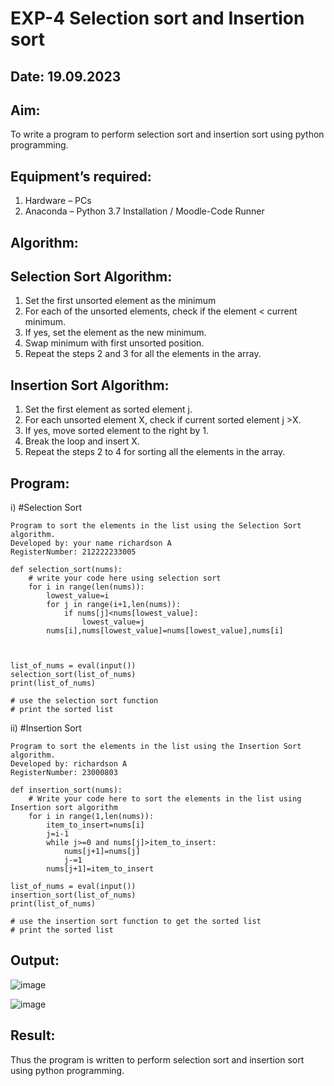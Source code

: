 # EXP-4 Selection sort and Insertion sort
## Date: 19.09.2023
## Aim:
To write a program to perform selection sort and insertion sort using python programming.
## Equipment’s required:
1.	Hardware – PCs
2.	Anaconda – Python 3.7 Installation / Moodle-Code Runner
## Algorithm:
## Selection Sort Algorithm:
1.	Set the first unsorted element as the minimum
2.	For each of the unsorted elements, check if the element < current minimum.
3.	If yes, set the element as the new minimum.
4.	Swap minimum with first unsorted position.
5.	Repeat the steps 2 and 3 for all the elements in the array.
## Insertion Sort Algorithm:
1.	Set the first element as sorted element j.
2.	For each unsorted element X, check if current sorted element j >X.
3.	If yes, move sorted element to the right by 1.
4.	Break the loop and insert X.
5.	Repeat the steps 2 to 4 for sorting all the elements in the array.
## Program:
i)	#Selection Sort
```
Program to sort the elements in the list using the Selection Sort algorithm.
Developed by: your name richardson A
RegisterNumber: 212222233005

def selection_sort(nums):
    # write your code here using selection sort
    for i in range(len(nums)):
        lowest_value=i
        for j in range(i+1,len(nums)):
            if nums[j]<nums[lowest_value]:
                lowest_value=j
        nums[i],nums[lowest_value]=nums[lowest_value],nums[i]
    
    
    
list_of_nums = eval(input())
selection_sort(list_of_nums)
print(list_of_nums)

# use the selection sort function
# print the sorted list
```
ii)	#Insertion Sort
```
Program to sort the elements in the list using the Insertion Sort algorithm.
Developed by: richardson A
RegisterNumber: 23000803

def insertion_sort(nums):
    # Write your code here to sort the elements in the list using Insertion sort algorithm
    for i in range(1,len(nums)):
        item_to_insert=nums[i]
        j=i-1
        while j>=0 and nums[j]>item_to_insert:
            nums[j+1]=nums[j]
            j-=1
        nums[j+1]=item_to_insert
    
list_of_nums = eval(input())
insertion_sort(list_of_nums)
print(list_of_nums)

# use the insertion sort function to get the sorted list
# print the sorted list
```

## Output:
![image](https://github.com/Richard01072002/Sorting-Algorithm/assets/141472248/76ba135b-6d1b-4bfc-9a8f-bcbc2befce66)

![image](https://github.com/Richard01072002/Sorting-Algorithm/assets/141472248/88a6f5e4-3f25-47d0-85da-5712a50147b0)

## Result:
Thus the program is written to perform selection sort and insertion sort using python programming.
